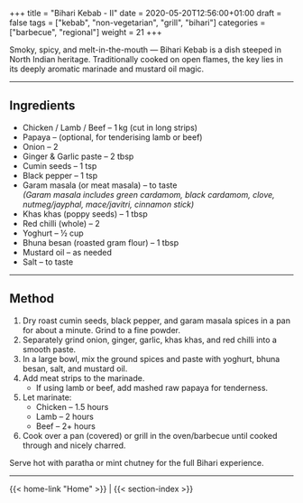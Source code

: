+++
title = "Bihari Kebab - II"
date = 2020-05-20T12:56:00+01:00
draft = false
tags = ["kebab", "non-vegetarian", "grill", "bihari"]
categories = ["barbecue", "regional"]
weight = 21
+++

Smoky, spicy, and melt-in-the-mouth — Bihari Kebab is a dish steeped in North Indian heritage. Traditionally cooked on open flames, the key lies in its deeply aromatic marinade and mustard oil magic.

---

## Ingredients

- Chicken / Lamb / Beef – 1 kg (cut in long strips)  
- Papaya – (optional, for tenderising lamb or beef)  
- Onion – 2  
- Ginger & Garlic paste – 2 tbsp  
- Cumin seeds – 1 tsp  
- Black pepper – 1 tsp  
- Garam masala (or meat masala) – to taste  
  *(Garam masala includes green cardamom, black cardamom, clove, nutmeg/jayphal, mace/javitri, cinnamon stick)*  
- Khas khas (poppy seeds) – 1 tbsp  
- Red chilli (whole) – 2  
- Yoghurt – ½ cup  
- Bhuna besan (roasted gram flour) – 1 tbsp  
- Mustard oil – as needed  
- Salt – to taste  

---

## Method

1. Dry roast cumin seeds, black pepper, and garam masala spices in a pan for about a minute. Grind to a fine powder.  
2. Separately grind onion, ginger, garlic, khas khas, and red chilli into a smooth paste.  
3. In a large bowl, mix the ground spices and paste with yoghurt, bhuna besan, salt, and mustard oil.  
4. Add meat strips to the marinade.  
   - If using lamb or beef, add mashed raw papaya for tenderness.  
5. Let marinate:  
   - Chicken – 1.5 hours  
   - Lamb – 2 hours  
   - Beef – 2+ hours  
6. Cook over a pan (covered) or grill in the oven/barbecue until cooked through and nicely charred.  

Serve hot with paratha or mint chutney for the full Bihari experience.

---
{{< home-link "Home" >}} | {{< section-index >}}
